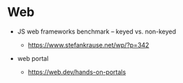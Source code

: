 # Web

- JS web frameworks benchmark – keyed vs. non-keyed
  - https://www.stefankrause.net/wp/?p=342

- web portal
  - https://web.dev/hands-on-portals

